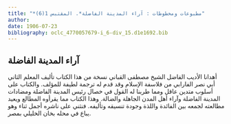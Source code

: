 ```yaml
---
title: "*مطبوعات ومخطوطات : آراء المدينة الفاضلة*. المقتبس 1(6)"
author: 
date: 1906-07-23
bibliography: oclc_4770057679-i_6-div_15.d1e1692.bib
---
```




##  آراء المدينة الفاضلة 


 أهدانا الأديب الفاضل  الشيخ مصطفى القباني  نسخة من هذا الكتاب تأليف  المعلم الثاني أبي نصر الفارابي  من فلاسفة الإسلام وقد قدم له ترجمة لطيفة للمؤلف. والكتاب على أسلوب متدين عاقل ومما طربنا له القول في خصال رئيس المدينة الفاضلة ومضادات المدينة   الفاضلة وآراء أهل المدن الجاهلة والضالة. وهذا الكتاب مما يقرأوه المطالع ويعيد مطالعته لجمعه بين الفائدة واللذة وجودة تنسيقه وتأليفه. فنثني على ناشره أجمل ثناء وهو يباع في محله بخان الخليلي بمصر. 

